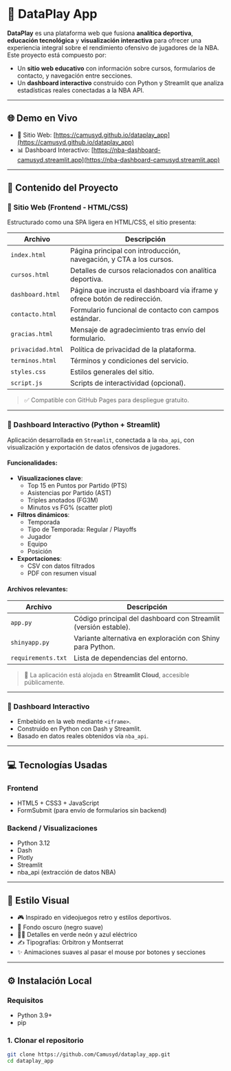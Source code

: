 # 🏀 DataPlay App

**DataPlay** es una plataforma web que fusiona **analítica deportiva**, **educación tecnológica** y **visualización interactiva** para ofrecer una experiencia integral sobre el rendimiento ofensivo de jugadores de la NBA. Este proyecto está compuesto por:

- Un **sitio web educativo** con información sobre cursos, formularios de contacto, y navegación entre secciones.
- Un **dashboard interactivo** construido con Python y Streamlit que analiza estadísticas reales conectadas a la NBA API.

---

## 🌐 Demo en Vivo

- 🔗 Sitio Web: [https://camusyd.github.io/dataplay_app](https://camusyd.github.io/dataplay_app)
- 📊 Dashboard Interactivo: [https://nba-dashboard-camusyd.streamlit.app](https://nba-dashboard-camusyd.streamlit.app)

---

## 🧱 Contenido del Proyecto

### 🔹 Sitio Web (Frontend - HTML/CSS)

Estructurado como una SPA ligera en HTML/CSS, el sitio presenta:

| Archivo             | Descripción |
|---------------------|-------------|
| `index.html`        | Página principal con introducción, navegación, y CTA a los cursos. |
| `cursos.html`       | Detalles de cursos relacionados con analítica deportiva. |
| `dashboard.html`    | Página que incrusta el dashboard vía iframe y ofrece botón de redirección. |
| `contacto.html`     | Formulario funcional de contacto con campos estándar. |
| `gracias.html`      | Mensaje de agradecimiento tras envío del formulario. |
| `privacidad.html`   | Política de privacidad de la plataforma. |
| `terminos.html`     | Términos y condiciones del servicio. |
| `styles.css`        | Estilos generales del sitio. |
| `script.js`         | Scripts de interactividad (opcional). |

> ✅ Compatible con GitHub Pages para despliegue gratuito.

---

### 🔹 Dashboard Interactivo (Python + Streamlit)

Aplicación desarrollada en `Streamlit`, conectada a la `nba_api`, con visualización y exportación de datos ofensivos de jugadores.

#### Funcionalidades:

- **Visualizaciones clave**:
  - Top 15 en Puntos por Partido (PTS)
  - Asistencias por Partido (AST)
  - Triples anotados (FG3M)
  - Minutos vs FG% (scatter plot)
- **Filtros dinámicos**:
  - Temporada
  - Tipo de Temporada: Regular / Playoffs
  - Jugador
  - Equipo
  - Posición
- **Exportaciones**:
  - CSV con datos filtrados
  - PDF con resumen visual

#### Archivos relevantes:

| Archivo           | Descripción |
|-------------------|-------------|
| `app.py`          | Código principal del dashboard con Streamlit (versión estable). |
| `shinyapp.py`     | Variante alternativa en exploración con Shiny para Python. |
| `requirements.txt`| Lista de dependencias del entorno. |

> 📎 La aplicación está alojada en **Streamlit Cloud**, accesible públicamente.

---

### 🔹 Dashboard Interactivo
- Embebido en la web mediante `<iframe>`.
- Construido en Python con Dash y Streamlit.
- Basado en datos reales obtenidos vía `nba_api`.

---

## 💻 Tecnologías Usadas

### Frontend
- HTML5 + CSS3 + JavaScript
- FormSubmit (para envío de formularios sin backend)

### Backend / Visualizaciones
- Python 3.12
- Dash
- Plotly
- Streamlit
- nba_api (extracción de datos NBA)

---

## 🎨 Estilo Visual

- 🎮 Inspirado en videojuegos retro y estilos deportivos.
- 🖤 Fondo oscuro (negro suave)
- 💚💙 Detalles en verde neón y azul eléctrico
- ✍️ Tipografías: Orbitron y Montserrat
- ✨ Animaciones suaves al pasar el mouse por botones y secciones

---


## ⚙️ Instalación Local

### Requisitos
- Python 3.9+
- pip

### 1. Clonar el repositorio

```bash
git clone https://github.com/Camusyd/dataplay_app.git
cd dataplay_app


